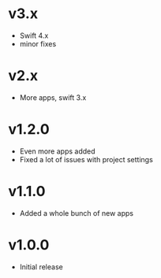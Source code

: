 # v3.x

+ Swift 4.x
+ minor fixes

# v2.x

+ More apps, swift 3.x

# v1.2.0

+ Even more apps added
+ Fixed a lot of issues with project settings

# v1.1.0

+ Added a whole bunch of new apps

# v1.0.0

+ Initial release
